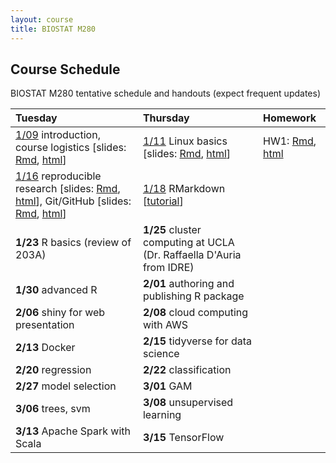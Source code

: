 ```yaml
---
layout: course
title: BIOSTAT M280
---
```


## Course Schedule

BIOSTAT M280 tentative schedule and handouts (expect frequent updates)


| Tuesday | Thursday | Homework |
|:-----------|:------------|:------------|
| [1/09](http://hua-zhou.github.io/teaching/biostatm280-2018winter/biostatm280winter2018/2018/01/09/first-day.html) introduction, course logistics \[slides: [Rmd](http://raw.githubusercontent.com/Hua-Zhou/Hua-Zhou.github.io/master/teaching/biostatm280-2018winter/slides/01-intro/intro.Rmd), [html](./slides/01-intro/intro.html)\] | [1/11](http://hua-zhou.github.io/teaching/biostatm280-2018winter/biostatm280winter2018/2018/01/11/week1-day2.html) Linux basics \[slides: [Rmd](http://raw.githubusercontent.com/Hua-Zhou/Hua-Zhou.github.io/master/teaching/biostatm280-2018winter/slides/02-linux/linux.Rmd), [html](./slides/02-linux/linux.html)\] | HW1: [Rmd](http://raw.githubusercontent.com/Hua-Zhou/Hua-Zhou.github.io/master/teaching/biostatm280-2018winter/hw/hw1.Rmd), [html](./hw/hw1.html) |  
| [1/16](http://hua-zhou.github.io/teaching/biostatm280-2018winter/biostatm280winter2018/2018/01/16/week2-day1.html) reproducible research \[slides: [Rmd](https://raw.githubusercontent.com/Hua-Zhou/Hua-Zhou.github.io/master/teaching/biostatm280-2018winter/slides/03-repres/repres.Rmd), [html](./slides/03-repres/repres.html)\], Git/GitHub \[slides: [Rmd](./slides/04-git/git.Rmd), [html](./slides/04-git/git.html)\] | [1/18](http://hua-zhou.github.io/teaching/biostatm280-2018winter/biostatm280winter2018/2018/01/18/week2-day2.html) RMarkdown \[[tutorial](http://rmarkdown.rstudio.com/lesson-1.html)\] |
| **1/23** R basics (review of 203A) | **1/25** cluster computing at UCLA (Dr. Raffaella D'Auria from IDRE) |
| **1/30** advanced R | **2/01** authoring and publishing R package |
| **2/06** shiny for web presentation | **2/08** cloud computing with AWS |
| **2/13** Docker | **2/15** tidyverse for data science |
| **2/20** regression | **2/22** classification |
| **2/27** model selection | **3/01** GAM |
| **3/06** trees, svm | **3/08** unsupervised learning |
| **3/13** Apache Spark with Scala | **3/15** TensorFlow |
